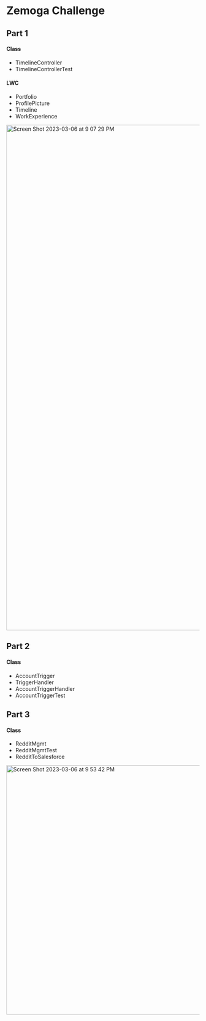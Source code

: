 # Zemoga Challenge

## Part 1

#### Class
- TimelineController
- TimelineControllerTest

#### LWC
- Portfolio
- ProfilePicture
- Timeline
- WorkExperience

<img width="1318" alt="Screen Shot 2023-03-06 at 9 07 29 PM" src="https://user-images.githubusercontent.com/6569355/223297321-166a71ee-2e78-4b43-9559-66469c09d915.png">

## Part 2

#### Class
- AccountTrigger
- TriggerHandler
- AccountTriggerHandler
- AccountTriggerTest

## Part 3

#### Class
- RedditMgmt
- RedditMgmtTest
- RedditToSalesforce

<img width="650" alt="Screen Shot 2023-03-06 at 9 53 42 PM" src="https://user-images.githubusercontent.com/6569355/223298924-38af6f9e-b4c3-4c35-9e1e-0dc4345a505d.png">

